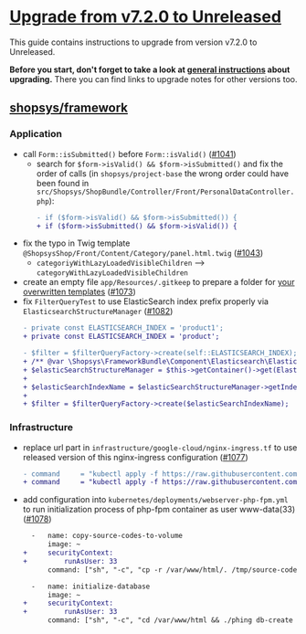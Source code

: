 # [Upgrade from v7.2.0 to Unreleased](https://github.com/shopsys/shopsys/compare/v7.2.0...7.2)

This guide contains instructions to upgrade from version v7.2.0 to Unreleased.

**Before you start, don't forget to take a look at [general instructions](/UPGRADE.md) about upgrading.**
There you can find links to upgrade notes for other versions too.

## [shopsys/framework]

### Application
- call `Form::isSubmitted()` before `Form::isValid()` ([#1041](https://github.com/shopsys/shopsys/pull/1041))
    - search for `$form->isValid() && $form->isSubmitted()` and fix the order of calls (in `shopsys/project-base` the wrong order could have been found in `src/Shopsys/ShopBundle/Controller/Front/PersonalDataController.php`):
        ```diff
        - if ($form->isValid() && $form->isSubmitted()) {
        + if ($form->isSubmitted() && $form->isValid()) {
        ```
- fix the typo in Twig template `@ShopsysShop/Front/Content/Category/panel.html.twig` ([#1043](https://github.com/shopsys/shopsys/pull/1043))
    - `categoriyWithLazyLoadedVisibleChildren` ⟶ `categoryWithLazyLoadedVisibleChildren`
- create an empty file `app/Resources/.gitkeep` to prepare a folder for [your overwritten templates](/docs/cookbook/modifying-a-template-in-administration.md) ([#1073](https://github.com/shopsys/shopsys/pull/1073))
- fix `FilterQueryTest` to use ElasticSearch index prefix properly via `ElasticsearchStructureManager` ([#1082](https://github.com/shopsys/shopsys/pull/1082))
    ```diff
    - private const ELASTICSEARCH_INDEX = 'product1';
    + private const ELASTICSEARCH_INDEX = 'product';
    ```
    ```diff
    - $filter = $filterQueryFactory->create(self::ELASTICSEARCH_INDEX);
    + /** @var \Shopsys\FrameworkBundle\Component\Elasticsearch\ElasticsearchStructureManager $elasticSearchStructureManager */
    + $elasticSearchStructureManager = $this->getContainer()->get(ElasticsearchStructureManager::class);
    +
    + $elasticSearchIndexName = $elasticSearchStructureManager->getIndexName(1, self::ELASTICSEARCH_INDEX);
    +
    + $filter = $filterQueryFactory->create($elasticSearchIndexName);
    ```

### Infrastructure
- replace url part in `infrastructure/google-cloud/nginx-ingress.tf` to use released version of this nginx-ingress configuration ([#1077](https://github.com/shopsys/shopsys/pull/1077))
    ```diff
    - command     = "kubectl apply -f https://raw.githubusercontent.com/kubernetes/ingress-nginx/master/deploy/mandatory.yaml"
    + command     = "kubectl apply -f https://raw.githubusercontent.com/kubernetes/ingress-nginx/nginx-0.24.1/deploy/mandatory.yaml"
- add configuration into `kubernetes/deployments/webserver-php-fpm.yml` to run initialization process of php-fpm container as user www-data(33) ([#1078](https://github.com/shopsys/shopsys/pull/1078))
    ```diff
      -   name: copy-source-codes-to-volume
          image: ~
    +     securityContext:
    +         runAsUser: 33
          command: ["sh", "-c", "cp -r /var/www/html/. /tmp/source-codes"]
    ```
    ```diff
      -   name: initialize-database
          image: ~
    +     securityContext:
    +         runAsUser: 33
          command: ["sh", "-c", "cd /var/www/html && ./phing db-create dirs-create db-demo product-search-recreate-structure product-search-export-products grunt error-pages-generate warmup"]
    ```

[shopsys/framework]: https://github.com/shopsys/framework
